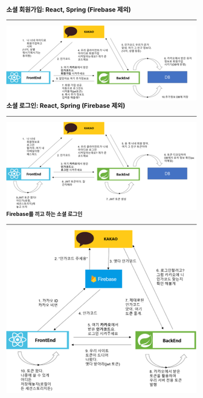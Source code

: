 ### 소셜 회원가입: React, Spring (Firebase 제외)

---

<img src="../images/소셜_회원가입.png" align="left" />



### 소셜 로그인: React, Spring (Firebase 제외)

---

<img src="../images/소셜_로그인.png" align="left" />



#### Firebase를 끼고 하는 소셜 로그인

---

<img src="../images/파이어베이스_소셜로그인.png" align="left" />
